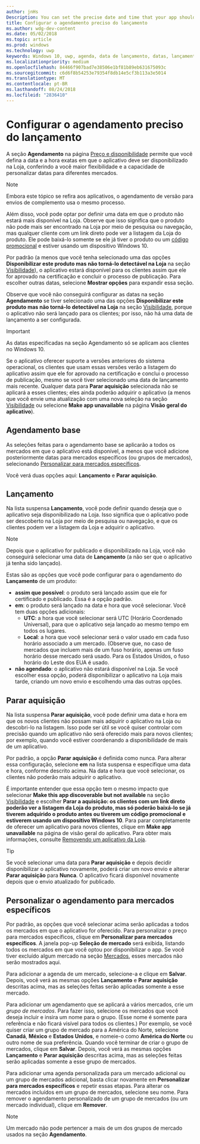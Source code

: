 ```yaml
---
author: jnHs
Description: You can set the precise date and time that your app should become available in the Store, giving you greater flexibility and the ability to customize dates for different markets.
title: Configurar o agendamento preciso do lançamento
ms.author: wdg-dev-content
ms.date: 05/02/2018
ms.topic: article
ms.prod: windows
ms.technology: uwp
keywords: Windows 10, uwp, agenda, data de lançamento, datas, lançamento
ms.localizationpriority: medium
ms.openlocfilehash: 84466f907bad7e38506e1bf81b89eb631675093c
ms.sourcegitcommit: c6d6f8b54253e79354f8db14e5cf3b113a3e5014
ms.translationtype: MT
ms.contentlocale: pt-BR
ms.lasthandoff: 08/24/2018
ms.locfileid: "2836410"
---
```

# <a name="configure-precise-release-scheduling"></a>Configurar o agendamento preciso do lançamento

A seção **Agendamento** na página [Preço e disponibilidade](set-app-pricing-and-availability.md) permite que você defina a data e a hora exatas em que o aplicativo deve ser disponibilizado na Loja, conferindo a você maior flexibilidade e a capacidade de personalizar datas para diferentes mercados.

> [!NOTE]
> Embora este tópico se refira aos aplicativos, o agendamento de versão para envios de complemento usa o mesmo processo.

Além disso, você pode optar por definir uma data em que o produto não estará mais disponível na Loja. Observe que isso significa que o produto não pode mais ser encontrado na Loja por meio de pesquisa ou navegação, mas qualquer cliente com um link direto pode ver a listagem da Loja do produto. Ele pode baixá-lo somente se ele já tiver o produto ou um [código promocional](generate-promotional-codes.md) e estiver usando um dispositivo Windows 10.

Por padrão (a menos que você tenha selecionado uma das opções **Disponibilizar este produto mas não torná-lo detectável na Loja** na seção [Visibilidade](choose-visibility-options.md#discoverability)), o aplicativo estará disponível para os clientes assim que ele for aprovado na certificação e concluir o processo de publicação. Para escolher outras datas, selecione **Mostrar opções** para expandir essa seção.

Observe que você não conseguirá configurar as datas na seção **Agendamento** se tiver selecionado uma das opções **Disponibilizar este produto mas não torná-lo detectável na Loja** na seção [Visibilidade](choose-visibility-options.md#discoverability), porque o aplicativo não será lançado para os clientes; por isso, não há uma data de lançamento a ser configurada.

> [!IMPORTANT]
> As datas especificadas na seção Agendamento só se aplicam aos clientes no Windows 10.
>
>Se o aplicativo oferecer suporte a versões anteriores do sistema operacional, os clientes que usam essas versões verão a listagem do aplicativo assim que ele for aprovado na certificação e conclui o processo de publicação, mesmo se você tiver selecionado uma data de lançamento mais recente. Qualquer data para **Parar aquisição** selecionada não se aplicará a esses clientes; eles ainda poderão adquirir o aplicativo (a menos que você envie uma atualização com uma nova seleção na seção [Visibilidade](choose-visibility-options.md#discoverability) ou selecione **Make app unavailable** na página **Visão geral do aplicativo**).


## <a name="base-schedule"></a>Agendamento base

As seleções feitas para o agendamento base se aplicarão a todos os mercados em que o aplicativo está disponível, a menos que você adicione posteriormente datas para mercados específicos (ou grupos de mercados), selecionando [Personalizar para mercados específicos](#customize-the-schedule-for-specific-markets).

Você verá duas opções aqui: **Lançamento** e **Parar aquisição**. 

## <a name="release"></a>Lançamento

Na lista suspensa **Lançamento**, você pode definir quando deseja que o aplicativo seja disponibilizado na Loja. Isso significa que o aplicativo pode ser descoberto na Loja por meio de pesquisa ou navegação, e que os clientes podem ver a listagem da Loja e adquirir o aplicativo.

>[!NOTE]
> Depois que o aplicativo for publicado e disponibilizado na Loja, você não conseguirá selecionar uma data de **Lançamento** (a não ser que o aplicativo já tenha sido lançado).

Estas são as opções que você pode configurar para o agendamento do **Lançamento** de um produto:
- **assim que possível**: o produto será lançado assim que ele for certificado e publicado. Essa é a opção padrão.
- **em**: o produto será lançado na data e hora que você selecionar. Você tem duas opções adicionais:
   - **UTC**: a hora que você selecionar será UTC (Horário Coordenado Universal), para que o aplicativo seja lançado ao mesmo tempo em todos os lugares.
   - **Local**: a hora que você selecionar será o valor usado em cada fuso horário associado a um mercado. (Observe que, no caso de mercados que incluem mais de um fuso horário, apenas um fuso horário desse mercado será usado. Para os Estados Unidos, o fuso horário do Leste dos EUA é usado.
- **não agendado**: o aplicativo não estará disponível na Loja. Se você escolher essa opção, poderá disponibilizar o aplicativo na Loja mais tarde, criando um novo envio e escolhendo uma das outras opções.


## <a name="stop-acquisition"></a>Parar aquisição

Na lista suspensa **Parar aquisição**, você pode definir uma data e hora em que os novos clientes não possam mais adquirir o aplicativo na Loja ou descobri-lo na listagem. Isso pode ser útil se você quiser controlar com precisão quando um aplicativo não será oferecido mais para novos clientes; por exemplo, quando você estiver coordenando a disponibilidade de mais de um aplicativo.

Por padrão, a opção **Parar aquisição** é definida como nunca. Para alterar essa configuração, selecione **em** na lista suspensa e especifique uma data e hora, conforme descrito acima. Na data e hora que você selecionar, os clientes não poderão mais adquirir o aplicativo.

É importante entender que essa opção tem o mesmo impacto que selecionar **Make this app discoverable but not available** na seção [Visibilidade](choose-visibility-options.md#discoverability) e escolher **Parar a aquisição: os clientes com um link direto poderão ver a listagem da Loja do produto, mas só poderão baixá-lo se já tiverem adquirido o produto antes ou tiverem um código promocional e estiverem usando um dispositivo Windows 10**. Para parar completamente de oferecer um aplicativo para novos clientes, clique em **Make app unavailable** na página de visão geral do aplicativo. Para obter mais informações, consulte [Removendo um aplicativo da Loja](guidance-for-app-package-management.md#removing-an-app-from-the-store).

> [!TIP]
> Se você selecionar uma data para **Parar aquisição** e depois decidir disponibilizar o aplicativo novamente, poderá criar um novo envio e alterar **Parar aquisição** para **Nunca**. O aplicativo ficará disponível novamente depois que o envio atualizado for publicado.

## <a name="customize-the-schedule-for-specific-markets"></a>Personalizar o agendamento para mercados específicos 

Por padrão, as opções que você selecionar acima serão aplicadas a todos os mercados em que o aplicativo for oferecido. Para personalizar o preço para mercados específicos, clique em **Personalizar para mercados específicos**. A janela pop-up **Seleção de mercado** será exibida, listando todos os mercados em que você optou por disponibilizar o app. Se você tiver excluído algum mercado na seção [Mercados](define-pricing-and-market-selection.md), esses mercados não serão mostrados aqui. 

Para adicionar a agenda de um mercado, selecione-a e clique em **Salvar**. Depois, você verá as mesmas opções **Lançamento** e **Parar aquisição** descritas acima, mas as seleções feitas serão aplicadas somente a esse mercado.

Para adicionar um agendamento que se aplicará a vários mercados, crie um *grupo de mercados*. Para fazer isso, selecione os mercados que você deseja incluir e insira um nome para o grupo. (Esse nome é somente para referência e não ficará visível para todos os clientes.) Por exemplo, se você quiser criar um grupo de mercado para a América do Norte, selecione **Canadá**, **México** e **Estados Unidos**, e nomeie-o como **América do Norte** ou outro nome de sua preferência. Quando você terminar de criar o grupo de mercados, clique em **Salvar**. Depois, você verá as mesmas opções **Lançamento** e **Parar aquisição** descritas acima, mas as seleções feitas serão aplicadas somente a esse grupo de mercados.

Para adicionar uma agenda personalizada para um mercado adicional ou um grupo de mercados adicional, basta clicar novamente em **Personalizar para mercados específicos** e repetir essas etapas. Para alterar os mercados incluídos em um grupo de mercados, selecione seu nome. Para remover o agendamento personalizado de um grupo de mercados (ou um mercado individual), clique em **Remover**.

> [!NOTE]
> Um mercado não pode pertencer a mais de um dos grupos de mercado usados na seção **Agendamento**. 










